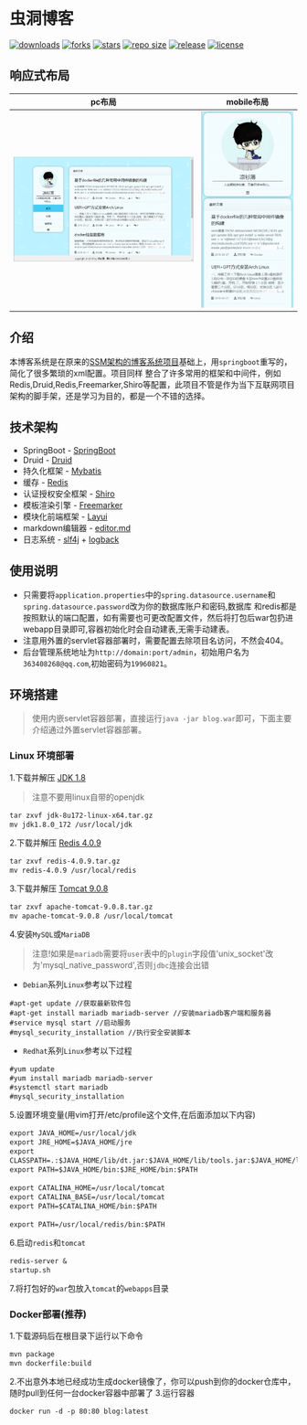 # 虫洞博客
[![downloads](https://img.shields.io/github/downloads/stdutil/blog-springboot/total.svg)](https://github.com/stdutil/blog-springboot/releases)
[![forks](https://img.shields.io/github/forks/stdutil/blog-springboot.svg)](https://github.com/stdutil/blog-springboot/network/members)
[![stars](https://img.shields.io/github/stars/stdutil/blog-springboot.svg)](https://github.com/stdutil/blog-springboot/stargazers) 
[![repo size](https://img.shields.io/github/repo-size/stdutil/blog-springboot.svg)](https://github.com/stdutil/blog-springboot/archive/master.zip)
[![release](https://img.shields.io/github/release/stdutil/blog-springboot.svg)](https://github.com/stdutil/blog-springboot/releases)
[![license](https://img.shields.io/github/license/mashape/apistatus.svg)](https://github.com/stdutil/blog-springboot/blob/dev/LICENSE)

## 响应式布局
|pc布局|mobile布局|
|:----:|:----:|
|![PC布局](./image/pc.png "PC布局")|![mobile布局](./image/mobile.png "mobile布局")|

## 介绍
本博客系统是在原来的[SSM架构的博客系统项目](https://github.com/stdutil/blog-ssm)基础上，用`springboot`重写的，简化了很多繁琐的xml配置。项目同样
整合了许多常用的框架和中间件，例如Redis,Druid,Redis,Freemarker,Shiro等配置，此项目不管是作为当下互联网项目架构的脚手架，还是学习为目的，都是一个不错的选择。

## 技术架构
* SpringBoot - [SpringBoot](https://spring.io/projects/spring-boot/)
* Druid - [Druid](http://druid.io/)
* 持久化框架 - [Mybatis](http://www.mybatis.org/mybatis-3/)
* 缓存 - [Redis](https://redis.io/)
* 认证授权安全框架 - [Shiro](http://shiro.apache.org/)
* 模板渲染引擎 - [Freemarker](https://freemarker.apache.org/)
* 模块化前端框架 - [Layui](https://www.layui.com/)
* markdown编辑器 - [editor.md](http://pandao.github.io/editor.md/examples/)
* 日志系统 - [slf4j](https://www.slf4j.org/) + [logback](https://logback.qos.ch/)

## 使用说明
* 只需要将`application.properties`中的`spring.datasource.username`和`spring.datasource.password`改为你的数据库账户和密码,数据库
和redis都是按照默认的端口配置，如有需要也可更改配置文件，然后将打包后war包扔进webapp目录即可,容器初始化时会自动建表,无需手动建表。
* 注意用外置的servlet容器部署时，需要配置去除项目名访问，不然会404。
* 后台管理系统地址为`http://domain:port/admin`，初始用户名为`363408268@qq.com`,初始密码为`19960821`。

## 环境搭建
>使用内嵌servlet容器部署，直接运行`java -jar blog.war`即可，下面主要介绍通过外置servlet容器部署。
### Linux 环境部署
1.下载并解压 [JDK 1.8](https://www.oracle.com/technetwork/java/javase/downloads/jdk8-downloads-2133151.html)
>注意不要用linux自带的openjdk
```
tar zxvf jdk-8u172-linux-x64.tar.gz
mv jdk1.8.0_172 /usr/local/jdk
```
2.下载并解压 [Redis 4.0.9](http://www.redis.cn/download.html)
```
tar zxvf redis-4.0.9.tar.gz
mv redis-4.0.9 /usr/local/redis
```
3.下载并解压 [Tomcat 9.0.8](https://tomcat.apache.org/download-90.cgi)
```
tar zxvf apache-tomcat-9.0.8.tar.gz
mv apache-tomcat-9.0.8 /usr/local/tomcat
```
4.安装`MySQL`或`MariaDB`
>注意!如果是`mariadb`需要将`user`表中的`plugin`字段值'unix_socket'改为'mysql_native_password',否则`jdbc`连接会出错
* `Debian`系列`Linux`参考以下过程
```
#apt-get update //获取最新软件包
#apt-get install mariadb mariadb-server //安装mariadb客户端和服务器
#service mysql start //启动服务
#mysql_security_installation //执行安全安装脚本
```
* `Redhat`系列`Linux`参考以下过程
```
#yum update
#yum install mariadb mariadb-server
#systemctl start mariadb
#mysql_security_installation
```
5.设置环境变量(用vim打开/etc/profile这个文件,在后面添加以下内容)
```
export JAVA_HOME=/usr/local/jdk
export JRE_HOME=$JAVA_HOME/jre
export CLASSPATH=.:$JAVA_HOME/lib/dt.jar:$JAVA_HOME/lib/tools.jar:$JAVA_HOME/lib:$JRE_HOME/lib:$CLASSPATH
export PATH=$JAVA_HOME/bin:$JRE_HOME/bin:$PATH

export CATALINA_HOME=/usr/local/tomcat
export CATALINA_BASE=/usr/local/tomcat
export PATH=$CATALINA_HOME/bin:$PATH

export PATH=/usr/local/redis/bin:$PATH
```
6.启动`redis`和`tomcat`
```
redis-server &
startup.sh
```
7.将打包好的`war`包放入`tomcat`的`webapps`目录
### Docker部署(推荐)
1.下载源码后在根目录下运行以下命令
```
mvn package
mvn dockerfile:build
```
2.不出意外本地已经成功生成docker镜像了，你可以push到你的docker仓库中，随时pull到任何一台docker容器中部署了
3.运行容器
```
docker run -d -p 80:80 blog:latest
```
